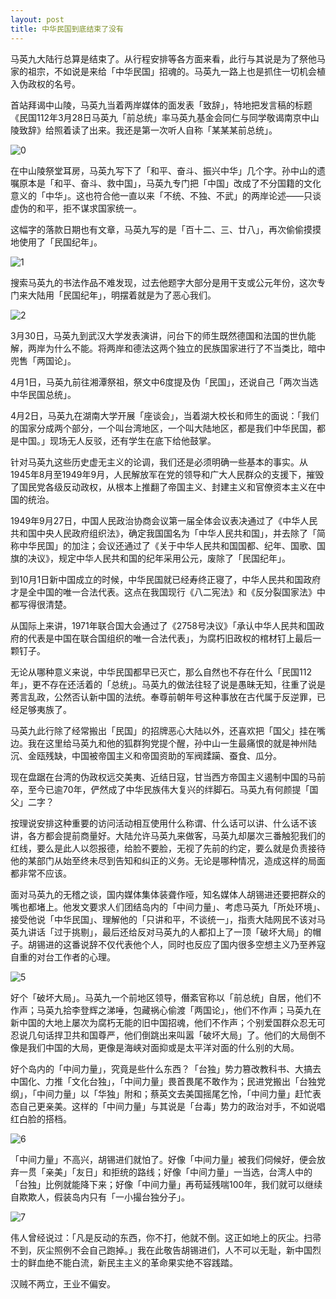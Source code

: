 ```yaml
---
layout: post
title: 中华民国到底结束了没有
---
```


马英九大陆行总算是结束了。从行程安排等各方面来看，此行与其说是为了祭他马家的祖宗，不如说是来给「中华民国」招魂的。马英九一路上也是抓住一切机会植入伪政权的名号。

首站拜谒中山陵，马英九当着两岸媒体的面发表「致辞」，特地把发言稿的标题《民国112年3月28日马英九「前总统」率马英九基金会同仁与同学敬谒南京中山陵致辞》给照着读了出来。我还是第一次听人自称「某某某前总统」。

![0](/images/20230410/0.png "0")

在中山陵祭堂耳房，马英九写下了「和平、奋斗、振兴中华」几个字。孙中山的遗嘱原本是「和平、奋斗、救中国」，马英九专门把「中国」改成了不分国籍的文化意义的「中华」。这也符合他一直以来「不统、不独、不武」的两岸论述——只谈虚伪的和平，拒不谋求国家统一。

这幅字的落款日期也有文章，马英九写的是「百十二、三、廿八」，再次偷偷摸摸地使用了「民国纪年」。

![1](/images/20230410/1.png "1")  

搜索马英九的书法作品不难发现，过去他题字大部分是用干支或公元年份，这次专门来大陆用「民国纪年」，明摆着就是为了恶心我们。

![2](/images/20230410/2.jpeg "2") 

3月30日，马英九到武汉大学发表演讲，问台下的师生既然德国和法国的世仇能解，两岸为什么不能。将两岸和德法这两个独立的民族国家进行了不当类比，暗中兜售「两国论」。

4月1日，马英九前往湘潭祭祖，祭文中6度提及伪「民国」，还说自己「两次当选中华民国总统」。

4月2日，马英九在湖南大学开展「座谈会」，当着湖大校长和师生的面说：「我们的国家分成两个部分，一个叫台湾地区，一个叫大陆地区，都是我们中华民国，都是中国。」现场无人反驳，还有学生在底下给他鼓掌。

针对马英九这些历史虚无主义的论调，我们还是必须明确一些基本的事实。从1945年8月至1949年9月，人民解放军在党的领导和广大人民群众的支援下，摧毁了国民党各级反动政权，从根本上推翻了帝国主义、封建主义和官僚资本主义在中国的统治。

1949年9月27日，中国人民政治协商会议第一届全体会议表决通过了《中华人民共和国中央人民政府组织法》，确定我国国名为「中华人民共和国」，并去除了「简称中华民国」的加注；会议还通过了《关于中华人民共和国国都、纪年、国歌、国旗的决议》，规定中华人民共和国的纪年采用公元，废除了「民国纪年」。

到10月1日新中国成立的时候，中华民国就已经寿终正寝了，中华人民共和国政府才是全中国的唯一合法代表。这点在我国现行《八二宪法》和《反分裂国家法》中都写得很清楚。

从国际上来讲，1971年联合国大会通过了《2758号决议》「承认中华人民共和国政府的代表是中国在联合国组织的唯一合法代表」，为腐朽旧政权的棺材钉上最后一颗钉子。

无论从哪种意义来说，中华民国都早已灭亡，那么自然也不存在什么「民国112年」，更不存在还活着的「总统」。马英九的做法往轻了说是愚昧无知，往重了说是莠言乱政，公然否认新中国的法统。奉尊前朝年号这种事放在古代属于反逆罪，已经足够夷族了。

马英九此行除了经常搬出「民国」的招牌恶心大陆以外，还喜欢把「国父」挂在嘴边。我在这里给马英九和他的狐群狗党提个醒，孙中山一生最痛恨的就是神州陆沉、金瓯残缺，中国被帝国主义和帝国资助的军阀蹂躏、蚕食、瓜分。

现在盘踞在台湾的伪政权远交美夷、近结日寇，甘当西方帝国主义遏制中国的马前卒，至今已逾70年，俨然成了中华民族伟大复兴的绊脚石。马英九有何颜提「国父」二字？

按理说安排这种重要的访问活动相互使用什么称谓、什么话可以讲、什么话不该讲，各方都会提前商量好。大陆允许马英九来做客，马英九却屡次三番触犯我们的红线，要么是此人以怨报德，给脸不要脸，无视了先前的约定，要么就是负责接待他的某部门从始至终未尽到告知和纠正的义务。无论是哪种情况，造成这样的局面都非常不应该。

面对马英九的无稽之谈，国内媒体集体装聋作哑，知名媒体人胡锡进还要把群众的嘴也都堵上。他发文要求人们团结岛内的「中间力量」、考虑马英九「所处环境」、接受他说「中华民国」、理解他的「只讲和平，不谈统一」，指责大陆网民不该对马英九讲话「过于挑剔」，最后还给反对马英九的人都扣上了一顶「破坏大局」的帽子。胡锡进的这番说辞不仅代表他个人，同时也反应了国内很多空想主义乃至养寇自重的对台工作者的心理。

![5](/images/20230410/5.png "5")

好个「破坏大局」。马英九一个前地区领导，僭紊官称以「前总统」自居，他们不作声；马英九拾李登辉之涕唾，包藏祸心偷渡「两国论」，他们不作声；马英九在新中国的大地上屡次为腐朽无能的旧中国招魂，他们不作声；个别爱国群众忍无可忍说几句话捍卫共和国尊严，他们倒跳出来叫嚣「破坏大局」了。他们的大局倒不像是我们中国的大局，更像是海峡对面抑或是太平洋对面的什么别的大局。

好个岛内的「中间力量」，究竟是些什么东西？「台独」势力篡改教科书、大搞去中国化、力推「文化台独」，「中间力量」畏首畏尾不敢作为；民进党搬出「台独党纲」，「中间力量」以「华独」附和；蔡英文去美国摇尾乞怜，「中间力量」赶忙表态自己更亲美。这样的「中间力量」与其说是「台毒」势力的政治对手，不如说唱红白脸的搭档。

![6](/images/20230410/6.png "6")

「中间力量」不高兴，胡锡进们就怕了。好像「中间力量」被我们伺候好，便会放弃一贯「亲美」「友日」和拒统的路线；好像「中间力量」一当选，台湾人中的「台独」比例就能降下来；好像「中间力量」再苟延残喘100年，我们就可以继续自欺欺人，假装岛内只有「一小撮台独分子」。

![7](/images/20230233/7.png "7")

伟人曾经说过：「凡是反动的东西，你不打，他就不倒。这正如地上的灰尘。扫帚不到，灰尘照例不会自己跑掉。」我在此敬告胡锡进们，人不可以无耻，新中国烈士的鲜血绝不能白流，新民主主义的革命果实绝不容践踏。

汉贼不两立，王业不偏安。
